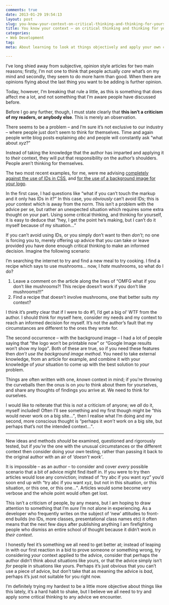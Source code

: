 ```yaml
---
comments: true
date: 2013-01-29 19:54:13
layout: post
slug: you-know-your-context-on-critical-thinking-and-thinking-for-yourself
title: You know your context – on critical thinking and thinking for yourself
categories:
- Web Development
tag:
meta: About learning to look at things objectively and apply your own context

---
```


I’ve long shied away from subjective, opinion style articles for two main
reasons; firstly, I’m not one to think that people actually _care_ what’s on my
mind and secondly, they seem to do more harm than good. When there are opinions
flying about the last thing you want to be adding is further opinion.

Today, however, I’m breaking that rule a little, as this is something that does
affect me a lot, and not something that I’m aware people have discussed before.

Before I go any further, though, I must state clearly that **this isn’t a
criticism of my readers, or anybody else**. This is merely an observation.

There seems to be a problem – and I’m sure it’s not exclusive to our industry –
where people just don’t seem to think for themselves. Time and again people write
blog posts explaining <i>abc</i> and people will constantly ask <q>what about
_xyz_?</q>

Instead of taking the knowledge that the author has imparted and applying it to
_their_ context, they will put that responsibility on the author’s shoulders.
People aren’t thinking for themselves.

The two most recent examples, for me, were me advising [completely against the
use of IDs in CSS](http://csswizardry.com/2012/11/code-smells-in-css/), and
[for the use of a background image for your logo](http://csswizardry.com/2013/01/your-logo-is-still-an-image-and-so-is-mine/).

In the first case, I had questions like <q>what if you can’t touch the markup
and it only has IDs in it?</q> In this case, you _obviously_ can’t avoid IDs;
this is _your_ context which is away from the norm. This isn’t a problem with
the advice per se, but rather an unexpected situation which requires some extra
thought on your part. Using some critical thinking, and thinking for yourself,
it is easy to deduce that <q>hey, I get the point he’s making, but I can’t do it
myself because of my situation…</q>

If you can’t avoid using IDs, or you simply don’t want to then _don’t_; no one
is forcing you to, merely offering up advice that you can take or leave provided
you have done enough critical thinking to make an informed decision. Imagine the
following scenario:

I’m searching the internet to try and find a new meal to try cooking. I find a
recipe which says to use mushrooms… now, I _hate_ mushrooms, so what do I do?

1. Leave a comment on the article along the lines of <q>OMFG what if you don’t
   like mushrooms?! This recipe doesn’t work if you don’t like mushrooms!!!</q>
2. Find a recipe that doesn’t involve mushrooms, one that better suits _my_
   context?

I think it’s pretty clear that if I were to do #1, I’d get a big ol’ WTF from
the author. I should think for myself here, consider my needs and my context to
reach an informed decision for myself. It’s not the author’s fault that my
circumstances are different to the ones they wrote for.

The second occurrence – with the background image – I had a lot of people saying
that <q>the logo won’t be printable now</q> or <q>Google Image results won’t
show my logo</q>. Both of these are true, so if you need these features then
_don’t use the background image method_. You need to take external knowledge,
from an article for example, and combine it with your knowledge of _your_
situation to come up with the best solution to _your_ problem.

Things are often written with one, _known_ context in mind; if you’re throwing
the curveballs then the onus is on _you_ to think about them for yourselves, and
share any thoughts of findings you arrive at. We need to think for ourselves.

I would like to reiterate that this is _not_ a criticism of anyone; we _all_ do
it, myself included! Often I’ll see something and my first though might be
<q>this would never work on a big site…</q>, then I realise what I’m doing and
my second, more conscious thought is <q>perhaps it _won’t_ work on a big site,
but perhaps that’s not the intended context…</q>.

---

New ideas and methods _should_ be examined, questioned and rigorously tested,
but if _you’re_ the one with the unusual circumstances or the different context
then consider doing your _own_ testing, rather than passing it back to the
original author with an air of <i>‘doesn’t work’</i>.

It is impossible – as an author – to consider and cover _every_ possible scenario
that a bit of advice might find itself in. If you were to try then articles
would lose any conviction; instead of <q>try abc if you want xyz</q> you’d soon
end up with <q>try abc if you want xyz, but not in this situation, or this
situation, or this one, or this one…</q>. Articles would some become very
verbose and the whole point would often get lost.

This isn’t a criticism of people, by any means, but I am hoping to draw
attention to something that I’m _sure_ I’m not alone in experiencing. As a
developer who frequently writes on the subject of ‘new’ attitudes to front-end
builds (no IDs, more classes, presentational class names etc) it often means
that the next few days after publishing anything I am firefighting people who
dismiss an entire school of thought because it didn’t work _in their context_.

I honestly feel it’s something we all need to get better at; instead of leaping
in with our first reaction in a bid to prove someone or something wrong, try
considering _your_ context applied to the advice, consider that perhaps the
author didn’t think about situations like yours, or that the advice simply isn’t
_for_ people in situations like yours. Perhaps it’s just obvious that you can’t
use a piece of advice, but don’t take that as meaning the advice is _bad_,
perhaps it’s just not suitable for you right now.

I’m definitely trying my hardest to be a little more objective about things like
this lately, it’s a hard habit to shake, but I believe we all need to try and
apply some critical thinking to any advice we encounter.
